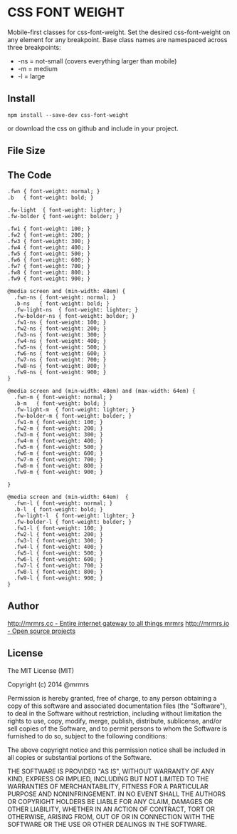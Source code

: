 # CSS FONT WEIGHT

  Mobile-first classes for css-font-weight.
  Set the desired css-font-weight on any element for any breakpoint.
  Base class names are namespaced across three breakpoints:

*  -ns = not-small (covers everything larger than mobile)
*  -m  = medium
*  -l  = large

## Install
```
npm install --save-dev css-font-weight
```
or download the css on github and include in your project.

## File Size


## The Code
```
.fwn { font-weight: normal; }
.b   { font-weight: bold; }

.fw-light  { font-weight: lighter; }
.fw-bolder { font-weight: bolder; }

.fw1 { font-weight: 100; }
.fw2 { font-weight: 200; }
.fw3 { font-weight: 300; }
.fw4 { font-weight: 400; }
.fw5 { font-weight: 500; }
.fw6 { font-weight: 600; }
.fw7 { font-weight: 700; }
.fw8 { font-weight: 800; }
.fw9 { font-weight: 900; }

@media screen and (min-width: 48em) {
  .fwn-ns { font-weight: normal; }
  .b-ns   { font-weight: bold; }
  .fw-light-ns  { font-weight: lighter; }
  .fw-bolder-ns { font-weight: bolder; }
  .fw1-ns { font-weight: 100; }
  .fw2-ns { font-weight: 200; }
  .fw3-ns { font-weight: 300; }
  .fw4-ns { font-weight: 400; }
  .fw5-ns { font-weight: 500; }
  .fw6-ns { font-weight: 600; }
  .fw7-ns { font-weight: 700; }
  .fw8-ns { font-weight: 800; }
  .fw9-ns { font-weight: 900; }
}

@media screen and (min-width: 48em) and (max-width: 64em) {
  .fwn-m { font-weight: normal; }
  .b-m   { font-weight: bold; }
  .fw-light-m  { font-weight: lighter; }
  .fw-bolder-m { font-weight: bolder; }
  .fw1-m { font-weight: 100; }
  .fw2-m { font-weight: 200; }
  .fw3-m { font-weight: 300; }
  .fw4-m { font-weight: 400; }
  .fw5-m { font-weight: 500; }
  .fw6-m { font-weight: 600; }
  .fw7-m { font-weight: 700; }
  .fw8-m { font-weight: 800; }
  .fw9-m { font-weight: 900; }

}

@media screen and (min-width: 64em)  {
  .fwn-l { font-weight: normal; }
  .b-l  { font-weight: bold; }
  .fw-light-l  { font-weight: lighter; }
  .fw-bolder-l { font-weight: bolder; }
  .fw1-l { font-weight: 100; }
  .fw2-l { font-weight: 200; }
  .fw3-l { font-weight: 300; }
  .fw4-l { font-weight: 400; }
  .fw5-l { font-weight: 500; }
  .fw6-l { font-weight: 600; }
  .fw7-l { font-weight: 700; }
  .fw8-l { font-weight: 800; }
  .fw9-l { font-weight: 900; }
}

```

## Author

[http://mrmrs.cc - Entire internet gateway to all things mrmrs](http://mrmrs.cc)
[http://mrmrs.io - Open source projects](http://mrmrs.io)

## License

The MIT License (MIT)

Copyright (c) 2014 @mrmrs

Permission is hereby granted, free of charge, to any person obtaining a copy
of this software and associated documentation files (the "Software"), to deal
in the Software without restriction, including without limitation the rights
to use, copy, modify, merge, publish, distribute, sublicense, and/or sell
copies of the Software, and to permit persons to whom the Software is
furnished to do so, subject to the following conditions:

The above copyright notice and this permission notice shall be included in
all copies or substantial portions of the Software.

THE SOFTWARE IS PROVIDED "AS IS", WITHOUT WARRANTY OF ANY KIND, EXPRESS OR
IMPLIED, INCLUDING BUT NOT LIMITED TO THE WARRANTIES OF MERCHANTABILITY,
FITNESS FOR A PARTICULAR PURPOSE AND NONINFRINGEMENT. IN NO EVENT SHALL THE
AUTHORS OR COPYRIGHT HOLDERS BE LIABLE FOR ANY CLAIM, DAMAGES OR OTHER
LIABILITY, WHETHER IN AN ACTION OF CONTRACT, TORT OR OTHERWISE, ARISING FROM,
OUT OF OR IN CONNECTION WITH THE SOFTWARE OR THE USE OR OTHER DEALINGS IN
THE SOFTWARE.

